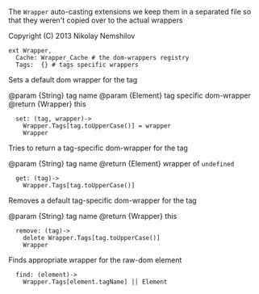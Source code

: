The `Wrapper` auto-casting extensions
we keep them in a separated file so that
they weren't copied over to the actual wrappers

Copyright (C) 2013 Nikolay Nemshilov

```coffee-aside
ext Wrapper,
  Cache: Wrapper_Cache # the dom-wrappers registry
  Tags:  {} # tags specific wrappers
```

Sets a default dom wrapper for the tag

@param {String} tag name
@param {Element} tag specific dom-wrapper
@return {Wrapper} this

```coffee-aside
  set: (tag, wrapper)->
    Wrapper.Tags[tag.toUpperCase()] = wrapper
    Wrapper
```

Tries to return a tag-specific dom-wrapper for the tag

@param {String} tag name
@return {Element} wrapper of `undefined`

```coffee-aside
  get: (tag)->
    Wrapper.Tags[tag.toUpperCase()]
```

Removes a default tag-specific dom-wrapper for the tag

@param {String} tag name
@return {Wrapper} this

```coffee-aside
  remove: (tag)->
    delete Wrapper.Tags[tag.toUpperCase()]
    Wrapper
```

Finds appropriate wrapper for the raw-dom element

```coffee-aside
  find: (element)->
    Wrapper.Tags[element.tagName] || Element
```

